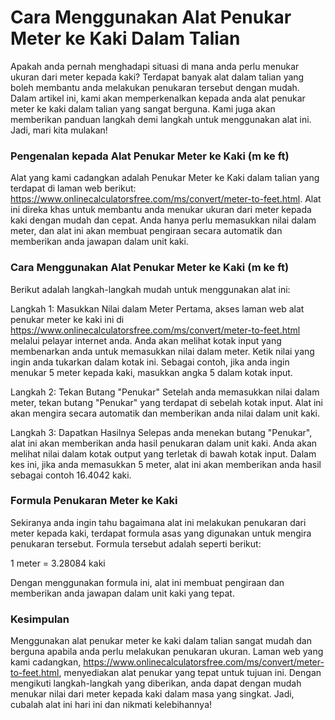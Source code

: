 Cara Menggunakan Alat Penukar Meter ke Kaki Dalam Talian
========================================================

Apakah anda pernah menghadapi situasi di mana anda perlu menukar ukuran dari meter kepada kaki? Terdapat banyak alat dalam talian yang boleh membantu anda melakukan penukaran tersebut dengan mudah. Dalam artikel ini, kami akan memperkenalkan kepada anda alat penukar meter ke kaki dalam talian yang sangat berguna. Kami juga akan memberikan panduan langkah demi langkah untuk menggunakan alat ini. Jadi, mari kita mulakan!

### Pengenalan kepada Alat Penukar Meter ke Kaki (m ke ft)

Alat yang kami cadangkan adalah Penukar Meter ke Kaki dalam talian yang terdapat di laman web berikut: <https://www.onlinecalculatorsfree.com/ms/convert/meter-to-feet.html>. Alat ini direka khas untuk membantu anda menukar ukuran dari meter kepada kaki dengan mudah dan cepat. Anda hanya perlu memasukkan nilai dalam meter, dan alat ini akan membuat pengiraan secara automatik dan memberikan anda jawapan dalam unit kaki.

### Cara Menggunakan Alat Penukar Meter ke Kaki (m ke ft)

Berikut adalah langkah-langkah mudah untuk menggunakan alat ini:

Langkah 1: Masukkan Nilai dalam Meter Pertama, akses laman web alat penukar meter ke kaki ini di <https://www.onlinecalculatorsfree.com/ms/convert/meter-to-feet.html> melalui pelayar internet anda. Anda akan melihat kotak input yang membenarkan anda untuk memasukkan nilai dalam meter. Ketik nilai yang ingin anda tukarkan dalam kotak ini. Sebagai contoh, jika anda ingin menukar 5 meter kepada kaki, masukkan angka 5 dalam kotak input.

Langkah 2: Tekan Butang "Penukar" Setelah anda memasukkan nilai dalam meter, tekan butang "Penukar" yang terdapat di sebelah kotak input. Alat ini akan mengira secara automatik dan memberikan anda nilai dalam unit kaki.

Langkah 3: Dapatkan Hasilnya Selepas anda menekan butang "Penukar", alat ini akan memberikan anda hasil penukaran dalam unit kaki. Anda akan melihat nilai dalam kotak output yang terletak di bawah kotak input. Dalam kes ini, jika anda memasukkan 5 meter, alat ini akan memberikan anda hasil sebagai contoh 16.4042 kaki.

### Formula Penukaran Meter ke Kaki

Sekiranya anda ingin tahu bagaimana alat ini melakukan penukaran dari meter kepada kaki, terdapat formula asas yang digunakan untuk mengira penukaran tersebut. Formula tersebut adalah seperti berikut:

1 meter = 3.28084 kaki

Dengan menggunakan formula ini, alat ini membuat pengiraan dan memberikan anda jawapan dalam unit kaki yang tepat.

### Kesimpulan

Menggunakan alat penukar meter ke kaki dalam talian sangat mudah dan berguna apabila anda perlu melakukan penukaran ukuran. Laman web yang kami cadangkan, <https://www.onlinecalculatorsfree.com/ms/convert/meter-to-feet.html>, menyediakan alat penukar yang tepat untuk tujuan ini. Dengan mengikuti langkah-langkah yang diberikan, anda dapat dengan mudah menukar nilai dari meter kepada kaki dalam masa yang singkat. Jadi, cubalah alat ini hari ini dan nikmati kelebihannya!